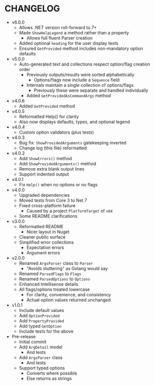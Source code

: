 # CHANGELOG

- v6.0.0
  - Allows .NET version roll-forward to 7+
  - Made `ShowHelpLegend` a method rather than a property
    - Allows full fluent Parser creation
  - Added optional `heading` for the user display texts
  - Ensured `GetProvided` method includes non-mandatory option defaults
- v5.0.0
  - Auto-generated text and collections respect option/flag creation order
	  - Previously outputs/results were sorted alphabetically
		- Options/flags now include a `Sequence` field
	- Internals maintain a single collection of options/flags
	  - Previously these were separate and handled individually
	- Added `GetProvidedAsCommandArgs` method
- v4.0.6
  - Added `GetProvided` method
- v4.0.5
	- Reformatted Help() for clarity
	- Also now displays defaults, types, and optional legend
- v4.0.4
	- Custom option validators (plus tests)
- v4.0.3
	- Bug fix: `ShowProvidedArguments` gatekeeping inverted
	- Change log (this file) reformatted
- v4.0.2
	- Add `ShowErrors()` method
	- Add `ShowProvidedArguments()` method
	- Remove extra blank output lines
	- Support indented output
- v4.0.1
	- Fix `Help()` when no options or no flags
- v4.0.0
	- Upgraded dependencies
	- Moved tests from Core 3 to Net 7
	- Fixed cross-platform failure
		- Caused by a project `PlatformTarget` of `x64`
	- Some README clarifications
- v3.0.0
	- Reformatted README
		- Nicer layout in Nuget
	- Cleaner public surface
	- Simplified error collections
		- Expectation errors
		- Argument errors
- v2.0.0
	- Renamed `ArgsParser` class to `Parser`
		- "Avoids stuttering" as Golang would say
	- Renamed `ParsedFlags` to `Flags`
	- Renamed `ParsedOptions` to `Options`
	- Enhanced Intellisense details
	- All flags/options treated lowercase
		- For clarity, convenience, and consistency
		- Actual option values returned unchanged
- v1.0.1
	- Include default values
	- Add `OptionProvided`
	- Add `PropertyProvided`
	- Add typed `GetOption`
	- Include tests for the above
- Pre-release
	- Initial commit
	- Add `ArgDetail` model
		- And tests
	- Add `ArgsParser` class
		- And tests
	- Support typed options
		- Converts where possible
		- Else returns as strings
